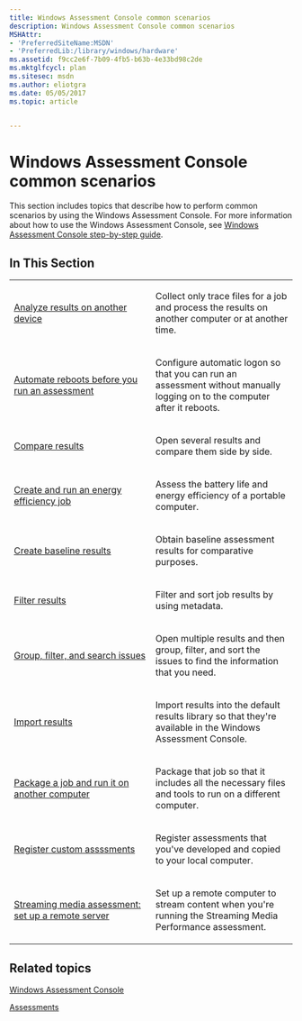 ```yaml
---
title: Windows Assessment Console common scenarios
description: Windows Assessment Console common scenarios
MSHAttr:
- 'PreferredSiteName:MSDN'
- 'PreferredLib:/library/windows/hardware'
ms.assetid: f9cc2e6f-7b09-4fb5-b63b-4e33bd98c2de
ms.mktglfcycl: plan
ms.sitesec: msdn
ms.author: eliotgra
ms.date: 05/05/2017
ms.topic: article


---
```


# Windows Assessment Console common scenarios


This section includes topics that describe how to perform common scenarios by using the Windows Assessment Console. For more information about how to use the Windows Assessment Console, see [Windows Assessment Console step-by-step guide](windows-assessment-console-step-by-step-guide.md).

## In This Section


<table>
<colgroup>
<col width="50%" />
<col width="50%" />
</colgroup>
<tbody>
<tr class="odd">
<td><p><a href="analyze-results-on-another-device.md" data-raw-source="[Analyze results on another device](analyze-results-on-another-device.md)">Analyze results on another device</a></p></td>
<td><p>Collect only trace files for a job and process the results on another computer or at another time.</p></td>
</tr>
<tr class="even">
<td><p><a href="automate-reboots-before-you-run-an-assessment.md" data-raw-source="[Automate reboots before you run an assessment](automate-reboots-before-you-run-an-assessment.md)">Automate reboots before you run an assessment</a></p></td>
<td><p>Configure automatic logon so that you can run an assessment without manually logging on to the computer after it reboots.</p></td>
</tr>
<tr class="odd">
<td><p><a href="compare-results.md" data-raw-source="[Compare results](compare-results.md)">Compare results</a></p></td>
<td><p>Open several results and compare them side by side.</p></td>
</tr>
<tr class="even">
<td><p><a href="create-and-run-an-energy-efficiency-job.md" data-raw-source="[Create and run an energy efficiency job](create-and-run-an-energy-efficiency-job.md)">Create and run an energy efficiency job</a></p></td>
<td><p>Assess the battery life and energy efficiency of a portable computer.</p></td>
</tr>
<tr class="odd">
<td><p><a href="create-baseline-results-for-comparing-windows-images.md" data-raw-source="[Create baseline results](create-baseline-results-for-comparing-windows-images.md)">Create baseline results</a></p></td>
<td><p>Obtain baseline assessment results for comparative purposes.</p></td>
</tr>
<tr class="even">
<td><p><a href="filter-results.md" data-raw-source="[Filter results](filter-results.md)">Filter results</a></p></td>
<td><p>Filter and sort job results by using metadata.</p></td>
</tr>
<tr class="odd">
<td><p><a href="group-filter-and-search-issues.md" data-raw-source="[Group, filter, and search issues](group-filter-and-search-issues.md)">Group, filter, and search issues</a></p></td>
<td><p>Open multiple results and then group, filter, and sort the issues to find the information that you need.</p></td>
</tr>
<tr class="even">
<td><p><a href="import-results.md" data-raw-source="[Import results](import-results.md)">Import results</a></p></td>
<td><p>Import results into the default results library so that they&#39;re available in the Windows Assessment Console.</p></td>
</tr>
<tr class="odd">
<td><p><a href="package-a-job-and-run-it-on-another-computer.md" data-raw-source="[Package a job and run it on another computer](package-a-job-and-run-it-on-another-computer.md)">Package a job and run it on another computer</a></p></td>
<td><p>Package that job so that it includes all the necessary files and tools to run on a different computer.</p></td>
</tr>
<tr class="even">
<td><p><a href="register-and-unregister-custom-assessments.md" data-raw-source="[Register custom assssments](register-and-unregister-custom-assessments.md)">Register custom assssments</a></p></td>
<td><p>Register assessments that you&#39;ve developed and copied to your local computer.</p></td>
</tr>
<tr class="odd">
<td><p><a href="set-up-a-remote-server-for-the-streaming-media-performance-assessment.md" data-raw-source="[Streaming media assessment: set up a remote server](set-up-a-remote-server-for-the-streaming-media-performance-assessment.md)">Streaming media assessment: set up a remote server</a></p></td>
<td><p>Set up a remote computer to stream content when you&#39;re running the Streaming Media Performance assessment.</p></td>
</tr>
</tbody>
</table>

 

## Related topics


[Windows Assessment Console](windows-assessment-console.md)

[Assessments](assessments.md)

 

 







